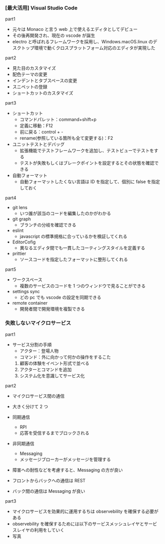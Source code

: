 ### [最大活用] Visual Studio Code

part1

- 元々は Monaco と言う web 上で使えるエディタとしてデビュー
- その後再開発され、現在の vscode が誕生
- electro と呼ばれるフレームワークを採用し、Windows.macOS.linux のデスクトップ環境で動くクロスプラットフォーム対応のエディタが実現した

part2

- 見た目のカスタマイズ
- 配色テーマの変更
- インデントとタブスペースの変更
- スニペットの登録
- ショートカットのカスタマイズ

part3

- ショートカット
  - コマンドパレット：command+shift+p
  - 定義に移動：F12
  - 前に戻る：control + -
  - rename(参照している箇所も全て変更する)：F2
- ユニットテストとデバッグ
  - 拡張機能でテストフレームワークを追加し、テストビューでテストをする
  - テストが失敗もしくはブレークポイントを設定するとその状態を確認できる
- 自動フォーマット
  - 自動フォーマットしたくない言語は ID を指定して、個別に false を指定しておく

part4

- git lens
  - いつ誰が該当のコードを編集したのかがわかる
- git graph
  - ブランチの分岐を確認できる
- eslint
  - javascript の標準規格に合っているかを検証してくれる
- EditorCofig
  - 異なるエディタ間でも一貫したコーティングスタイルを定義する
- prittier
  - ソースコードを指定したフォーマットに整形してくれる

part5

- ワークスペース
  - 複数のサービスのコードを 1 つのウィンドウで見ることができる
- settings sync
  - どの pc でも vscode の設定を同期できる
- remote container
  - 開発者間で開発環境を複製できる

### 失敗しないマイクロサービス

part1

- サービス分割の手順
  - アクター：登場人物
  - コマンド：外に向かって何かの操作をするこた
  1. 顧客の体験をイベント形式で並べる
  2. アクターとコマンドを追加
  3. システム化を意識してサービス化

part2

- マイクロサービス間の通信
- 大きく分けて 2 つ

- 同期通信
  - RPI
  - 応答を受信するまでブロックされる
- 非同期通信
  - Messaging
  - メッセージブローカーがメッセージを管理する
- 障害への耐性などを考慮すると、Messaging の方が良い
- フロントからバックへの通信は REST
- バック間の通信は Messaging が良い

part3

- マイクロサービスを効果的に運用するちは observebility を確保する必要がある
- observebility を確保するためには以下のサービスメッシュレイヤとサービスレイヤの利用をしていく
- 写真
